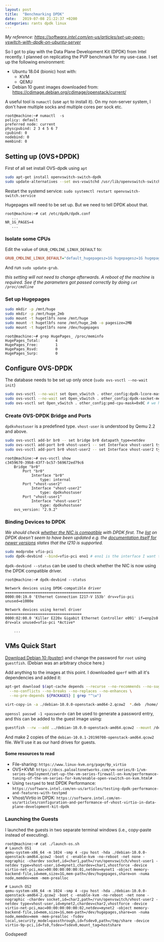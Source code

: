```yaml
---
layout: post
title:  "Benchmarking DPDK"
date:   2019-07-08 21:22:37 +0200
categories: rants dpdk linux
---
```

_My reference: https://software.intel.com/en-us/articles/set-up-open-vswitch-with-dpdk-on-ubuntu-server_

So I got to play with the Data Plane Development Kit (DPDK) from Intel recently. I planned on replicating the PVP benchmark for my use-case. I set up the following environment:

- Ubuntu 18.04 (bionic) host with:
    - KVM
    - QEMU
- Debian 10 guest images downloaded from: https://cdimage.debian.org/cdimage/openstack/current/

A useful tool is `numactl` (use `apt` to install it). On my non-server system, I don't have multiple socks and multiple cores per sock etc.
```console
root@machine:~# numactl  -s
policy: default
preferred node: current
physcpubind: 2 3 4 5 6 7 
cpubind: 0 
nodebind: 0 
membind: 0 
```
## Setting up (OVS+DPDK)
First of all set install OVS-dpdk using `apt`
```bash
sudo apt-get install openvswitch-switch-dpdk 
sudo update-alternatives --set ovs-vswitchd /usr/lib/openvswitch-switch-dpdk/ovs-vswitchd-dpdk
```

Restart the systemd service: `sudo systemctl restart openvswitch-switch.service`

Hugepages will need to be set up. But we need to tell DPDK about that.
```console
root@machine:~# cat /etc/dpdk/dpdk.conf
   ...
NR_1G_PAGES=4
   ...
```

### Isolate some CPUs
Edit the value of `GRUB_CMDLINE_LINUX_DEFAULT` to:
```ini
GRUB_CMDLINE_LINUX_DEFAULT="default_hugepagesz=1G hugepagesz=1G hugepages=4 hugepagesz=2M hugepages=2048 iommu=pt intel_iommu=on isolcpus=0,1"
```

And run `sudo update-grub`.

_this setting will not need to change afterwards. A reboot of the machine is required. See if the parameters got passed correctly by doing `cat /proc/cmdline`_


### Set up Hugepages
```bash
sudo mkdir -p /mnt/huge
sudo mkdir -p /mnt/huge_2mb
sudo mount -t hugetlbfs none /mnt/huge
sudo mount -t hugetlbfs none /mnt/huge_2mb -o pagesize=2MB
sudo mount -t hugetlbfs none /dev/hugepages
```

```console
root@machine:~# grep HugePages_ /proc/meminfo 
HugePages_Total:       4
HugePages_Free:        1
HugePages_Rsvd:        0
HugePages_Surp:        0
```

## Configure OVS-DPDK
The database needs to be set up only once (`sudo ovs-vsctl --no-wait init`)

```bash
sudo ovs-vsctl --no-wait set Open_vSwitch . other_config:dpdk-lcore-mask=0x03  # hopefully: cores, 0,1 
sudo ovs-vsctl --no-wait set Open_vSwitch . other_config:dpdk-socket-mem="1024"
sudo ovs-vsctl set Open_vSwitch . other_config:pmd-cpu-mask=0x0C # we have just one NUMA node
```

### Create OVS-DPDK Bridge and Ports
`dpdkvhostuser` is a predefined type. `vhost-user` is understood by Qemu 2.2 and above.
```bash
sudo ovs-vsctl add-br br0 -- set bridge br0 datapath_type=netdev
sudo ovs-vsctl add-port br0 vhost-user1 -- set Interface vhost-user1 type=dpdkvhostuser
sudo ovs-vsctl add-port br0 vhost-user2 -- set Interface vhost-user2 type=dpdkvhostuser
```

```console
root@machine:~# ovs-vsctl show
c3459670-39b8-43f7-bc57-569672ed79c6
    Bridge "br0"
        Port "br0"
            Interface "br0"
                type: internal
        Port "vhost-user2"
            Interface "vhost-user2"
                type: dpdkvhostuser
        Port "vhost-user1"
            Interface "vhost-user1"
                type: dpdkvhostuser
    ovs_version: "2.9.2"
```

### Binding Devices to DPDK
_We should check [whether the NIC is compatible](https://core.dpdk.org/supported/) with DPDK first. The [list](https://core.dpdk.org/supported/) on DPDK doesn't seem to have been updated e.g. the [documentation itself for newer versions](https://doc.dpdk.org/guides-18.11/nics/igb.html?highlight=i210#supported-chipsets-and-nics) states that the I210 is supported._

```bash
sudo modprobe vfio-pci
sudo dpdk-devbind --bind=vfio-pci eno1 # eno1 is the interface I want to bind to DPDK
```

`dpdk-devbind --status` can be used to check whether the NIC is now using the DPDK compatible driver.
```console
root@machine:~# dpdk-devbind --status

Network devices using DPDK-compatible driver
============================================
0000:00:19.0 'Ethernet Connection I217-V 153b' drv=vfio-pci unused=e1000e

Network devices using kernel driver
===================================
0000:02:00.0 'Killer E220x Gigabit Ethernet Controller e091' if=enp2s0 drv=alx unused=vfio-pci *Active*

    ...
```
## VMs Quick Start
[Download Debian 10 (buster)](https://cdimage.debian.org/cdimage/openstack/current/debian-10.0.1-20190708-openstack-amd64.qcow2) and change the password for `root` using `guestfish`. (Debian was an arbitrary choice here.)

Add anything to the images at this point. I downloaded `qperf` with all it's dependencies and added it:
```bash
apt-get download $(apt-cache depends --recurse --no-recommends --no-suggests \
  --no-conflicts --no-breaks --no-replaces --no-enhances \
  --no-pre-depends ${PACKAGES} | grep "^\w")

virt-copy-in -a ./debian-10.0.0-openstack-amd64-2.qcow2  *.deb  /home/
```

`openssl passwd -1 <password>` can be used to generate a password entry, and this can be added to the guest image using:
```bash
guestfish --rw --add ../debian-10.0.0-openstack-amd64.qcow2 --mount /dev/sda1:/ vi /etc/shadow
```

And make 2 copies of the `debian-10.0.1-20190708-openstack-amd64.qcow2` file. We'll use it as our hard drives for guests.

#### Some resources to read
- File-sharing: `https://www.linux-kvm.org/page/9p_virtio`
- OVS+KVM: `https://docs.paloaltonetworks.com/vm-series/8-1/vm-series-deployment/set-up-the-vm-series-firewall-on-kvm/performance-tuning-of-the-vm-series-for-kvm/enable-open-vswitch-on-kvm.html#`
- Using `testpmd` to test DPDK Performance: `https://software.intel.com/en-us/articles/testing-dpdk-performance-and-features-with-testpmd`
- Vhost/Virtio in DPDK: `https://software.intel.com/en-us/articles/configuration-and-performance-of-vhost-virtio-in-data-plane-development-kit-dpdk`

### Launching the Guests
I launched the guests in two separate terminal windows (i.e., copy-paste instead of executing).
```console
root@machine:~# cat ./launch-os.sh 
# Launch OS1
qemu-system-x86_64 -m 1024 -smp 4 -cpu host -hda ./debian-10.0.0-openstack-amd64.qcow2 -boot c -enable-kvm -no-reboot -net none -nographic -chardev socket,id=char1,path=/run/openvswitch/vhost-user1 -netdev type=vhost-user,id=mynet1,chardev=char1,vhostforce -device virtio-net-pci,mac=00:00:00:00:00:01,netdev=mynet1 -object memory-backend-file,id=mem,size=1G,mem-path=/dev/hugepages,share=on -numa node,memdev=mem -mem-prealloc

# Launch OS2
qemu-system-x86_64 -m 1024 -smp 4 -cpu host -hda ./debian-10.0.0-openstack-amd64-2.qcow2 -boot c -enable-kvm -no-reboot -net none -nographic -chardev socket,id=char2,path=/run/openvswitch/vhost-user2 -netdev type=vhost-user,id=mynet2,chardev=char2,vhostforce -device virtio-net-pci,mac=00:00:00:00:00:02,netdev=mynet2 -object memory-backend-file,id=mem,size=1G,mem-path=/dev/hugepages,share=on -numa node,memdev=mem -mem-prealloc -fsdev local,security_model=passthrough,id=fsdev0,path=/tmp/share -device virtio-9p-pci,id=fs0,fsdev=fsdev0,mount_tag=hostshare
```

Godspeed!